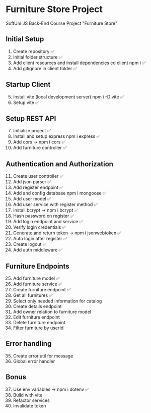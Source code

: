 # Furniture Store Project
SoftUni JS Back-End Course Project "Furniture Store"

## Initial Setup

1. Create repository ✅
2. Initial folder structure ✅
3. Add client resources and install dependencies cd client npm i ✅
4. Add gitignore in client folder ✅

## Startup Client

5. Install vite (local development server) npm i -D vite ✅
6. Setup vite ✅

## Setup REST API

7. Initialize project ✅
8. Install and setup express npm i express ✅
9. Add cors -> npm i cors ✅
10. Add furniture controller ✅

## Authentication and Authorization

11. Create user controller ✅
12. Add json parser ✅
13. Add register endpoint ✅
14. Add and config database npm i mongoose ✅
15. Add user model ✅
16. Add user service with register method ✅
17. Install bcrypt -> npm i bcrypt ✅
18. Hash password on register ✅
19. Add login endpoint and service ✅
20. Verify login credentials ✅
21. Generate and return token -> npm i jsonwebtoken ✅
22. Auto login after register ✅
23. Create logout ✅
24. Add auth middleware ✅

## Furniture Endpoints

25. Add furniture model ✅
26. Add furniture service ✅
27. Create furniture endpoint ✅
28. Get all furnitures ✅
29. Select only needed information for catalog
30. Create details endpoint
31. Add owner relation to furniture model
32. Edit furniture endpoint
33. Delete furniture endpoint
34. Filter furniture by userId

## Error handling

35. Create error util for message
36. Global error handler

## Bonus

37. Use env variables -> npm i dotenv ✅
38. Build with vite
39. Refactor services
40. Invalidate token
